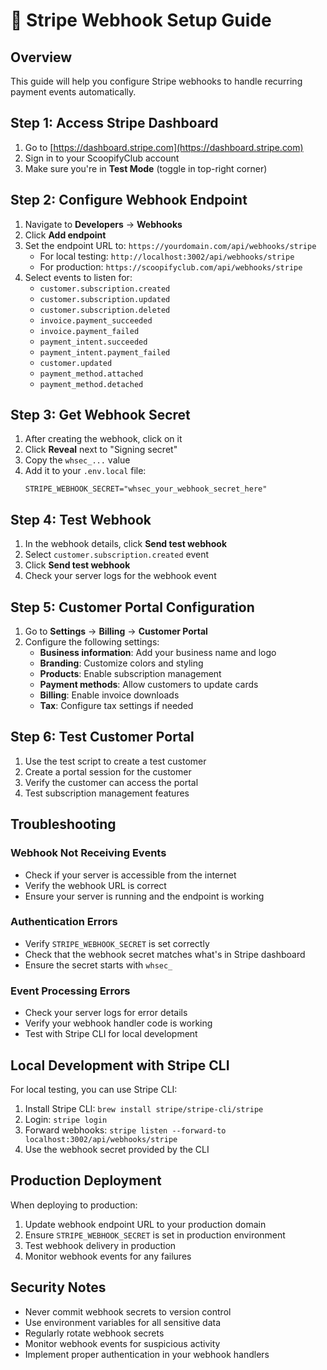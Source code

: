 # 🔗 Stripe Webhook Setup Guide

## Overview
This guide will help you configure Stripe webhooks to handle recurring payment events automatically.

## Step 1: Access Stripe Dashboard
1. Go to [https://dashboard.stripe.com](https://dashboard.stripe.com)
2. Sign in to your ScoopifyClub account
3. Make sure you're in **Test Mode** (toggle in top-right corner)

## Step 2: Configure Webhook Endpoint
1. Navigate to **Developers** → **Webhooks**
2. Click **Add endpoint**
3. Set the endpoint URL to: `https://yourdomain.com/api/webhooks/stripe`
   - For local testing: `http://localhost:3002/api/webhooks/stripe`
   - For production: `https://scoopifyclub.com/api/webhooks/stripe`
4. Select events to listen for:
   - `customer.subscription.created`
   - `customer.subscription.updated`
   - `customer.subscription.deleted`
   - `invoice.payment_succeeded`
   - `invoice.payment_failed`
   - `payment_intent.succeeded`
   - `payment_intent.payment_failed`
   - `customer.updated`
   - `payment_method.attached`
   - `payment_method.detached`

## Step 3: Get Webhook Secret
1. After creating the webhook, click on it
2. Click **Reveal** next to "Signing secret"
3. Copy the `whsec_...` value
4. Add it to your `.env.local` file:
   ```
   STRIPE_WEBHOOK_SECRET="whsec_your_webhook_secret_here"
   ```

## Step 4: Test Webhook
1. In the webhook details, click **Send test webhook**
2. Select `customer.subscription.created` event
3. Click **Send test webhook**
4. Check your server logs for the webhook event

## Step 5: Customer Portal Configuration
1. Go to **Settings** → **Billing** → **Customer Portal**
2. Configure the following settings:
   - **Business information**: Add your business name and logo
   - **Branding**: Customize colors and styling
   - **Products**: Enable subscription management
   - **Payment methods**: Allow customers to update cards
   - **Billing**: Enable invoice downloads
   - **Tax**: Configure tax settings if needed

## Step 6: Test Customer Portal
1. Use the test script to create a test customer
2. Create a portal session for the customer
3. Verify the customer can access the portal
4. Test subscription management features

## Troubleshooting

### Webhook Not Receiving Events
- Check if your server is accessible from the internet
- Verify the webhook URL is correct
- Ensure your server is running and the endpoint is working

### Authentication Errors
- Verify `STRIPE_WEBHOOK_SECRET` is set correctly
- Check that the webhook secret matches what's in Stripe dashboard
- Ensure the secret starts with `whsec_`

### Event Processing Errors
- Check your server logs for error details
- Verify your webhook handler code is working
- Test with Stripe CLI for local development

## Local Development with Stripe CLI

For local testing, you can use Stripe CLI:

1. Install Stripe CLI: `brew install stripe/stripe-cli/stripe`
2. Login: `stripe login`
3. Forward webhooks: `stripe listen --forward-to localhost:3002/api/webhooks/stripe`
4. Use the webhook secret provided by the CLI

## Production Deployment

When deploying to production:

1. Update webhook endpoint URL to your production domain
2. Ensure `STRIPE_WEBHOOK_SECRET` is set in production environment
3. Test webhook delivery in production
4. Monitor webhook events for any failures

## Security Notes

- Never commit webhook secrets to version control
- Use environment variables for all sensitive data
- Regularly rotate webhook secrets
- Monitor webhook events for suspicious activity
- Implement proper authentication in your webhook handlers
